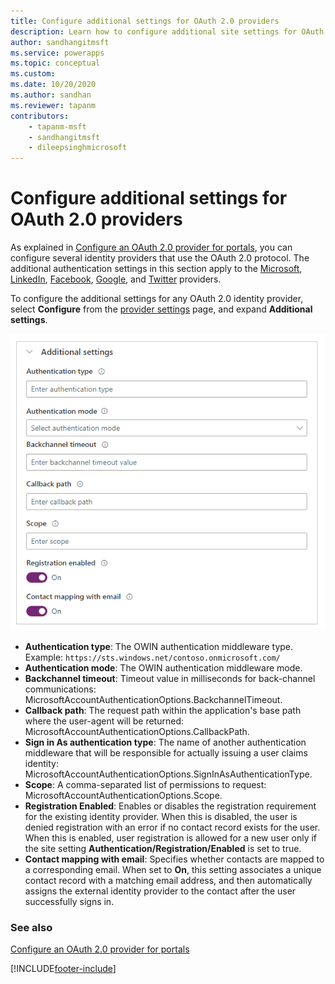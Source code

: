```yaml
---
title: Configure additional settings for OAuth 2.0 providers
description: Learn how to configure additional site settings for OAuth 2.0 providers in Power Apps portals.
author: sandhangitmsft
ms.service: powerapps
ms.topic: conceptual
ms.custom: 
ms.date: 10/20/2020
ms.author: sandhan
ms.reviewer: tapanm
contributors:
    - tapanm-msft
    - sandhangitmsft
    - dileepsinghmicrosoft
---
```


# Configure additional settings for OAuth 2.0 providers

As explained in [Configure an OAuth 2.0 provider for portals](configure-oauth2-provider.md), you can configure several identity providers that use the OAuth 2.0 protocol. The additional authentication settings in this section apply to the [Microsoft](configure-oauth2-microsoft.md), [LinkedIn](configure-oauth2-linkedin.md), [Facebook](configure-oauth2-facebook.md), [Google](configure-oauth2-google.md), and [Twitter](configure-oauth2-twitter.md) providers.

To configure the additional settings for any OAuth 2.0 identity provider, select **Configure** from the [provider settings](use-simplified-authentication-configuration.md#add-configure-or-delete-an-identity-provider) page, and expand **Additional settings**.

![Configure additional settings](media/use-simplified-authentication-configuration/additional-oauth-settings.png "Configure additional settings")

- **Authentication type**: The OWIN authentication middleware type. <br> Example: `https://sts.windows.net/contoso.onmicrosoft.com/`
- **Authentication mode**: The OWIN authentication middleware mode.
- **Backchannel timeout**: Timeout value in milliseconds for back-channel communications: MicrosoftAccountAuthenticationOptions.BackchannelTimeout.
- **Callback path**: The request path within the application's base path where the user-agent will be returned: MicrosoftAccountAuthenticationOptions.CallbackPath.​
- **Sign in As authentication type**: The name of another authentication middleware that will be responsible for actually issuing a user claims identity: MicrosoftAccountAuthenticationOptions.SignInAsAuthenticationType.​
- **Scope**: A comma-separated list of permissions to request: MicrosoftAccountAuthenticationOptions.Scope.​
- ​**Registration Enabled**​: Enables or disables the registration requirement for the existing identity provider. When this is disabled, the user is denied registration with an error if no contact record exists for the user. When this is enabled, user registration is allowed for a new user only if the site setting **Authentication/Registration/Enabled** is set to true.​
- **Contact mapping with email**: Specifies whether contacts are mapped to a corresponding email. When set to **On**, this setting associates a unique contact record with a matching email address, and then automatically assigns the external identity provider to the contact after the user successfully signs in.

### See also

[Configure an OAuth 2.0 provider for portals](configure-oauth2-provider.md)


[!INCLUDE[footer-include](../../../includes/footer-banner.md)]